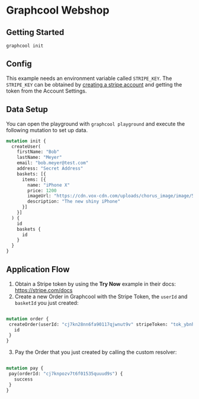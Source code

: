 # Graphcool Webshop

## Getting Started

```
graphcool init
```

## Config
This example needs an environment variable called `STRIPE_KEY`.
The `STRIPE_KEY` can be obtained by [creating a stripe account](https://dashboard.stripe.com/register)
and getting the token from the Account Settings.

## Data Setup

You can open the playground with `graphcool playground` and execute the following mutation to set up data.
```graphql
mutation init {
  createUser(
    firstName: "Bob"
    lastName: "Meyer"
    email: "bob.meyer@test.com"
    address: "Secret Address"
    baskets: [{
      items: [{
        name: "iPhone X"
        price: 1200
        imageUrl: "https://cdn.vox-cdn.com/uploads/chorus_image/image/56645405/iphone_x_gallery1_2017.0.jpeg"
        description: "The new shiny iPhone"
      }]
    }]
  ) {
    id
    baskets {
      id
    }
  }
}
```

## Application Flow
 1. Obtain a Stripe token by using the **Try Now** example in their docs: https://stripe.com/docs
 2. Create a new Order in Graphcool with the Stripe Token, the `userId` and `basketId` you just created:
 ```graphql

mutation order {
  createOrder(userId: "cj7kn28nn6fa90117qjwnut9v" stripeToken: "tok_ybnh1HWnDZKMonE6lVkHLMVt" basketId: "cj7kn28no6faa01175c8rsgsd") {
    id
  }
}
 ```
 3. Pay the Order that you just created by calling the custom resolver:
 ```graphql

mutation pay {
  pay(orderId: "cj7knpozv7t6f01535quuud9s") {
    success
  }
}
 ```